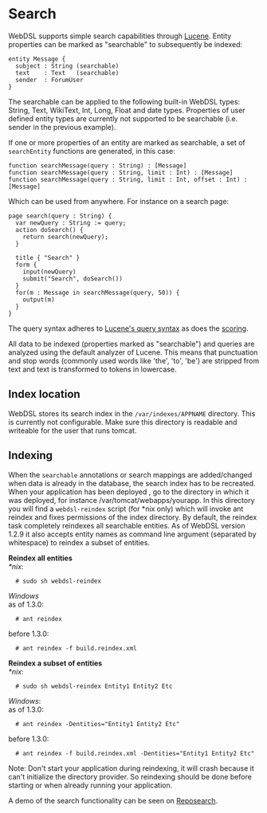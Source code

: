 # Search

WebDSL supports simple search capabilities through [Lucene](http://lucene.apache.org). Entity properties can be marked as "searchable" to subsequently be indexed:
```
entity Message {
  subject : String (searchable)
  text    : Text   (searchable)
  sender  : ForumUser
}
```
The searchable can be applied to the following built-in WebDSL types: String, Text, WikiText, Int, Long, Float and date types. Properties of user defined entity types are currently not supported to be searchable (i.e. sender in the previous example).

If one or more properties of an entity are marked as searchable, a set of `searchEntity` functions are generated, in this case:
```
function searchMessage(query : String) : [Message]
function searchMessage(query : String, limit : Int) : [Message]
function searchMessage(query : String, limit : Int, offset : Int) : [Message]
```
Which can be used from anywhere. For instance on a search page:

```
page search(query : String) {
  var newQuery : String := query;
  action doSearch() {
    return search(newQuery);
  }

  title { "Search" }
  form {
    input(newQuery)
    submit("Search", doSearch())
  }
  for(m : Message in searchMessage(query, 50)) {
    output(m)
  }
}
```

The query syntax adheres to [Lucene's query syntax](http://lucene.apache.org/core/old_versioned_docs/versions/3_1_0/queryparsersyntax.html) as does the [scoring](http://lucene.apache.org/core/old_versioned_docs/versions/3_1_0/scoring.html).

All data to be indexed (properties marked as "searchable") and queries are analyzed using the default analyzer of Lucene. This means that punctuation and stop words (commonly used words like 'the', 'to', 'be') are stripped from text and text is transformed to tokens in lowercase.

## Index location

WebDSL stores its search index in the `/var/indexes/APPNAME` directory. This is currently not configurable. Make sure this directory is readable and writeable for the user that runs tomcat.

## Indexing

When the `searchable` annotations or search mappings are added/changed when data is already in the database, the search index has to be recreated. When your application has been deployed , go to the directory in which it was deployed, for instance /var/tomcat/webapps/yourapp. In this directory you will find a `webdsl-reindex` script (for *nix only) which will invoke ant reindex and fixes permissions of the index directory. 
By default, the reindex task completely reindexes all searchable entities. As of WebDSL version 1.2.9 it also accepts entity names as command line argument (separated by whitespace) to reindex a subset of entities.

__Reindex all entities__  
_*nix_: 
 
      # sudo sh webdsl-reindex

_Windows_  
as of 1.3.0:

      # ant reindex

before 1.3.0:

      # ant reindex -f build.reindex.xml 

__Reindex a subset of entities__  
_*nix_:  

      # sudo sh webdsl-reindex Entity1 Entity2 Etc

_Windows_:  
as of 1.3.0:

      # ant reindex -Dentities="Entity1 Entity2 Etc"
      
before 1.3.0:

      # ant reindex -f build.reindex.xml -Dentities="Entity1 Entity2 Etc"

Note: Don't start your application during reindexing, it will crash because it can't initialize the directory provider. So reindexing should be done before starting or when already running your application.

A demo of the search functionality can be seen on [Reposearch](http://www.webdsl.org/reposearch).
